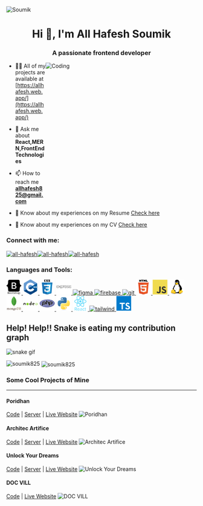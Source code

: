 
<!-- ![Front-End Developer (2)](https://user-images.githubusercontent.com/108381781/210224908-8aa09579-d33a-42b5-859e-f7c12d1b0877.png) -->
<!--![Front-End Developer (1)](https://user-images.githubusercontent.com/108381781/210835480-bd3937c6-50dc-40f5-820c-aba4fd9cf9fc.gif)-->

<img align="center"  alt="Soumik" width="400" height="500"  src="https://i.ibb.co/8B5rL0t/IMG-39911-removebg-preview.png">

<h1 align="center">Hi 👋, I'm All Hafesh Soumik</h1>
<h3 align="center">A passionate frontend developer</h3> 
<img align="right" alt="Coding" width="400" height="350"  src="https://i.ibb.co/VYZ5F3j/coding.gif">


- 👨‍💻 All of my projects are available at [https://allhafesh.web.app/](https://allhafesh.web.app/)

- 💬 Ask me about **React,MERN,FrontEnd Technologies**

- 📫 How to reach me **allhafesh825@gmail.com**

- 📄 Know about my experiences on my Resume [Check here](https://drive.google.com/file/d/12gKmHfRGDusUD7Gyk21-RHMwrPBBBPvK/view?usp=share_link)
- 📄 Know about my experiences on my CV [Check here](https://drive.google.com/file/d/1N5LkjMPnYOL6fMRVUq3nzhxgTkHCWKut/view?usp=sharing)

<h3 align="left">Connect with me:</h3>
<p align="left">
<a href="https://www.linkedin.com/in/all-hafesh/" target="blank"><img align="center" src="https://i.ibb.co/1zKqPmd/unnamed.png" alt="all-hafesh" height="30" width="40" /></a><a href="https://www.facebook.com/allhafesh" target="blank"><img align="center" src="https://i.ibb.co/GxdQczd/Facebook-icon-svg.png" alt="all-hafesh" height="30" width="40" /></a><a href="https://www.instagram.com/soumik_00/" target="blank"><img align="center" src="https://i.ibb.co/2kpb1YC/Instagram-logo-2022-svg.webp" alt="all-hafesh" height="30" width="40" /></a>
</p>

<h3 align="left">Languages and Tools:</h3>
<p align="left"> <a href="https://getbootstrap.com" target="_blank" rel="noreferrer"> <img src="https://raw.githubusercontent.com/devicons/devicon/master/icons/bootstrap/bootstrap-plain-wordmark.svg" alt="bootstrap" width="40" height="40"/> </a> <a href="https://www.w3schools.com/cpp/" target="_blank" rel="noreferrer"> <img src="https://raw.githubusercontent.com/devicons/devicon/master/icons/cplusplus/cplusplus-original.svg" alt="cplusplus" width="40" height="40"/> </a> <a href="https://www.w3schools.com/css/" target="_blank" rel="noreferrer"> <img src="https://raw.githubusercontent.com/devicons/devicon/master/icons/css3/css3-original-wordmark.svg" alt="css3" width="40" height="40"/> </a> <a href="https://expressjs.com" target="_blank" rel="noreferrer"> <img src="https://raw.githubusercontent.com/devicons/devicon/master/icons/express/express-original-wordmark.svg" alt="express" width="40" height="40"/> </a> <a href="https://www.figma.com/" target="_blank" rel="noreferrer"> <img src="https://www.vectorlogo.zone/logos/figma/figma-icon.svg" alt="figma" width="40" height="40"/> </a> <a href="https://firebase.google.com/" target="_blank" rel="noreferrer"> <img src="https://www.vectorlogo.zone/logos/firebase/firebase-icon.svg" alt="firebase" width="40" height="40"/> </a> <a href="https://git-scm.com/" target="_blank" rel="noreferrer"> <img src="https://www.vectorlogo.zone/logos/git-scm/git-scm-icon.svg" alt="git" width="40" height="40"/> </a> <a href="https://www.w3.org/html/" target="_blank" rel="noreferrer"> <img src="https://raw.githubusercontent.com/devicons/devicon/master/icons/html5/html5-original-wordmark.svg" alt="html5" width="40" height="40"/> </a> <a href="https://developer.mozilla.org/en-US/docs/Web/JavaScript" target="_blank" rel="noreferrer"> <img src="https://raw.githubusercontent.com/devicons/devicon/master/icons/javascript/javascript-original.svg" alt="javascript" width="40" height="40"/> </a> <a href="https://www.linux.org/" target="_blank" rel="noreferrer"> <img src="https://raw.githubusercontent.com/devicons/devicon/master/icons/linux/linux-original.svg" alt="linux" width="40" height="40"/> </a> <a href="https://www.mongodb.com/" target="_blank" rel="noreferrer"> <img src="https://raw.githubusercontent.com/devicons/devicon/master/icons/mongodb/mongodb-original-wordmark.svg" alt="mongodb" width="40" height="40"/> </a> <a href="https://nodejs.org" target="_blank" rel="noreferrer"> <img src="https://raw.githubusercontent.com/devicons/devicon/master/icons/nodejs/nodejs-original-wordmark.svg" alt="nodejs" width="40" height="40"/> </a> <a href="https://www.php.net" target="_blank" rel="noreferrer"> <img src="https://raw.githubusercontent.com/devicons/devicon/master/icons/php/php-original.svg" alt="php" width="40" height="40"/> </a> <a href="https://www.python.org" target="_blank" rel="noreferrer"> <img src="https://raw.githubusercontent.com/devicons/devicon/master/icons/python/python-original.svg" alt="python" width="40" height="40"/> </a> <a href="https://reactjs.org/" target="_blank" rel="noreferrer"> <img src="https://raw.githubusercontent.com/devicons/devicon/master/icons/react/react-original-wordmark.svg" alt="react" width="40" height="40"/> </a> <a href="https://tailwindcss.com/" target="_blank" rel="noreferrer"> <img src="https://www.vectorlogo.zone/logos/tailwindcss/tailwindcss-icon.svg" alt="tailwind" width="40" height="40"/> </a> <a href="https://www.typescriptlang.org/" target="_blank" rel="noreferrer"> <img src="https://raw.githubusercontent.com/devicons/devicon/master/icons/typescript/typescript-original.svg" alt="typescript" width="40" height="40"/> </a> </p>

## Help! Help!! Snake is eating my contribution graph
![snake gif](https://i.ibb.co/NY2V8CX/github-contribution-grid-snake.gif)

<p><img align="left" src="https://github-readme-stats.vercel.app/api/top-langs?username=soumik825&show_icons=true&locale=en&layout=compact" alt="soumik825" /></p>

<p>&nbsp;<img align="center" src="https://github-readme-stats.vercel.app/api?username=soumik825&show_icons=true&locale=en" alt="soumik825" /></p>

<h3 align="left">Some Cool Projects of Mine</h3>
<hr/>
<h4>Poridhan</h4> 
<a href="https://github.com/soumik825/resale-website" >Code</a> |
<a href="https://github.com/soumik825/resale-website-server" >Server</a> |
<a href="https://poriidhan.web.app/" >Live Website</a> 

<img alt="Poridhan" width="400" src="https://i.ibb.co/LZb6qNF/home.png">

<h4>Architec Artifice</h4> 
<a href="https://github.com/soumik825/architec-artifice" >Code</a> |
<a href="https://github.com/soumik825/architec-artifice-server" >Server</a> |
<a href="https://architec-artifice.web.app/" >Live Website</a> 

<img alt="Architec Artifice" width="400" src="https://i.ibb.co/D8vP8Qf/myreview.png">

<h4>Unlock Your Dreams</h4> 
<a href="https://github.com/soumik825/unlock-your-dream-cleient" >Code</a> |
<a href="https://github.com/soumik825/unlock-your-dream-server" >Server</a> |
<a href="https://unlock-your-dreams.web.app/" >Live Website</a> 

<img alt="Unlock Your Dreams" width="400" src="https://i.ibb.co/4KsS1fr/home.png">


<h4>DOC VILL</h4> 
<a href="https://github.com/soumik825/Doc-Vill" >Code</a> |
<a href="https://doc-vill.web.app/" >Live Website</a> 

<img alt="DOC VILL" width="400" src="https://i.ibb.co/sVH2Nj4/home.png">
<br/>







 
